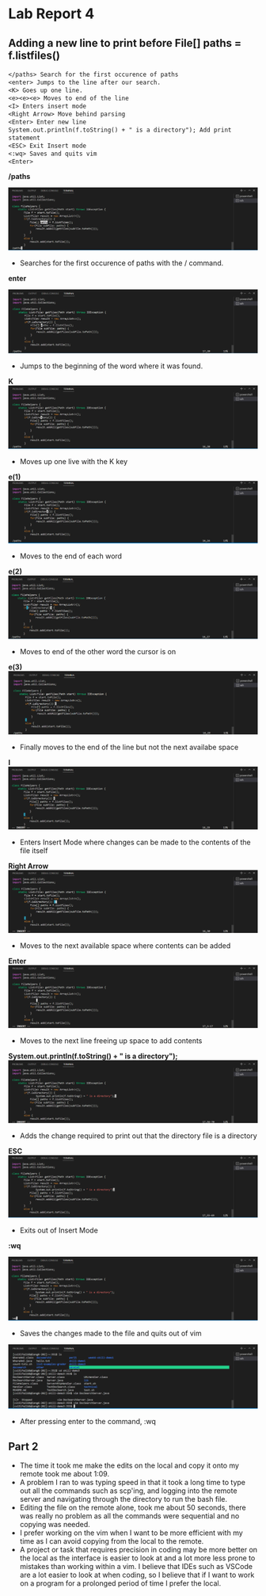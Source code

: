 # Lab Report 4 #

## Adding a new line to print before File[] paths = f.listfiles() ##
~~~
</paths> Search for the first occurence of paths
<enter> Jumps to the line after our search.
<K> Goes up one line.
<e><e><e> Moves to end of the line
<I> Enters insert mode
<Right Arrow> Move behind parsing
<Enter> Enter new line
System.out.println(f.toString() + " is a directory"); Add print statement
<ESC> Exit Insert mode
<:wq> Saves and quits vim
<Enter> 
~~~

**/paths** 

![Image](1.png)
* Searches for the first occurence of paths with the / command.

**enter**

![Image](2.png)
* Jumps to the beginning of the word where it was found.

**K**
![Image](3.png)
* Moves up one live with the K key

**e(1)**
![Image](4.png)
* Moves to the end of each word

**e(2)** 
![Image](5.png)
* Moves to end of the other word the cursor is on

**e(3)** 
![Image](6.png)
* Finally moves to the end of the line but not the next availabe space

**I**
![Image](7.png)
* Enters Insert Mode where changes can be made to the contents of the file itself

**Right Arrow**
![Image](8.png)
* Moves to the next available space where contents can be added

**Enter**
![Image](9.png)
* Moves to the next line freeing up space to add contents

**System.out.println(f.toString() + " is a directory");**
![Image](10.png)
* Adds the change required to print out that the directory file is a directory

**ESC**
![Image](11.png)
* Exits out of Insert Mode

**:wq**

![Image](12.png)
* Saves the changes made to the file and quits out of vim

![Image](13.png)
* After pressing enter to the command, :wq

## Part 2 ##
* The time it took me make the edits on the local and copy it onto my remote took me about 1:09. 
* A problem I ran to was typing speed in that it took a long time to type out all the commands such as scp'ing, and logging into the remote server and navigating through the directory to run the bash file. 
* Editing the file on the remote alone, took me about 50 seconds, there was really no problem as all the commands were sequential and no copying was needed.
* I prefer working on the vim when I want to be more efficient with my time as I can avoid copying from the local to the remote.
* A project or task that requires precision in coding may be more better on the local as the interface is easier to look at and a lot more less prone to mistakes than working within a vim. I believe that IDEs such as VSCode are a lot easier to look at when coding, so I believe that if I want to work on a program for a prolonged period of time I prefer the local.